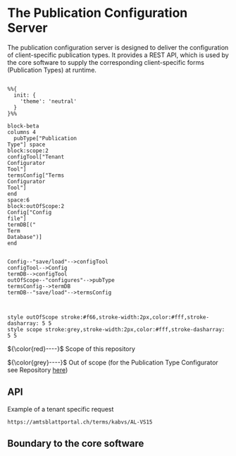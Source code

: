 # The Publication Configuration Server

The publication configuration server is designed to deliver the configuration of client-specific publication types. It provides a REST API, which is used by the core software to supply the corresponding client-specific forms (Publication Types) at runtime.

```mermaid

%%{
  init: {
    'theme': 'neutral'
  }
}%%

block-beta
columns 4
  pubType["Publication
Type"] space
block:scope:2
configTool["Tenant
Configurator
Tool"]
termsConfig["Terms
Configurator
Tool"]
end
space:6
block:outOfScope:2
Config["Config
file"]
termDB[("
Term
Database")]
end


Config--"save/load"-->configTool
configTool-->Config
termDB-->configTool
outOfScope--"configures"-->pubType
termsConfig-->termDB
termDB--"save/load"-->termsConfig



style outOfScope stroke:#f66,stroke-width:2px,color:#fff,stroke-dasharray: 5 5
style scope stroke:grey,stroke-width:2px,color:#fff,stroke-dasharray: 5 5
```

${\color{red}----}$ Scope of this repository

${\color{grey}----}$ Out of scope (for the Publication Type Configurator see Repository [here](https://github.com/officialgazette/publication-configurator))

## API
Example of a tenant specific request

```
https://amtsblattportal.ch/terms/kabvs/AL-VS15
```

## Boundary to the core software

